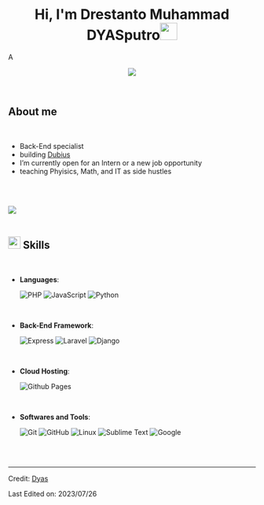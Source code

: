 
<h1 align="center"><b>Hi, I'm Drestanto Muhammad DYASputro</b><img src="https://media.giphy.com/media/hvRJCLFzcasrR4ia7z/giphy.gif" width="35"></h1>
<!--  -->A
<p align="center">
  <a href="https://github.com/DenverCoder1/readme-typing-svg"><img src="https://readme-typing-svg.herokuapp.com?font=Time+New+Roman&color=cyan&size=25&center=true&vCenter=true&width=600&height=100&lines=Assalamu+O+Alaikum+Warahmatullah..&hearts;++;IT+Enthusiast;Lifelong+Learner;ex-CTO,+ex-IT+Manager;ITB+Graduate;"></a>
</p>

<br>

## **About me**

<br>

- Back-End specialist
- building [Dubius](https://dubius.id)
- I’m currently open for an Intern or a new job opportunity
- teaching Phyisics, Math, and IT as side hustles

<br><br>

<img src="https://user-images.githubusercontent.com/73097560/115834477-dbab4500-a447-11eb-908a-139a6edaec5c.gif"><br><br>

## <img src="https://media2.giphy.com/media/QssGEmpkyEOhBCb7e1/giphy.gif?cid=ecf05e47a0n3gi1bfqntqmob8g9aid1oyj2wr3ds3mg700bl&rid=giphy.gif" width ="25"><b> Skills</b>
<br>

<p align="center">

- **Languages**:
    
    ![PHP](https://img.shields.io/badge/PHP-777BB4?style=for-the-badge&logo=php&logoColor=white)
    ![JavaScript](https://img.shields.io/badge/JavaScript-F7DF1E?style=for-the-badge&logo=javascript&logoColor=white)
    ![Python](https://img.shields.io/badge/Python%20-%2314354C.svg?style=for-the-badge&logo=python&logoColor=white)

<br>   
    
- **Back-End Framework**:

   ![Express](https://img.shields.io/badge/Express.js-404D59?style=for-the-badge&logoColor=white)
   ![Laravel](https://img.shields.io/badge/Laravel-FF2D20?style=for-the-badge&logo=laravel&logoColor=white)
   ![Django](https://img.shields.io/badge/Django-092E20?style=for-the-badge&logo=django&logoColor=black)

<br>

- **Cloud Hosting**:

    ![Github Pages](https://img.shields.io/badge/GitHub%20Pages-%23327FC7.svg?style=for-the-badge&logo=github&logoColor=white)
    
<br>

- **Softwares and Tools**:

    ![Git](https://img.shields.io/badge/git-%23F05033.svg?style=for-the-badge&logo=git&logoColor=white)
    ![GitHub](https://img.shields.io/badge/github-%23121011.svg?style=for-the-badge&logo=github&logoColor=white)
    ![Linux](https://img.shields.io/badge/Linux-FCC624?style=for-the-badge&logo=linux&logoColor=black) 
    ![Sublime Text](https://img.shields.io/badge/sublime_text-%23575757.svg?&style=for-the-badge&logo=sublime-text&logoColor=white)
    ![Google](https://img.shields.io/badge/google-%234285F4.svg?style=for-the-badge&logo=google&logoColor=white)

</p>

<br>
<br>

-----


Credit: [Dyas](https://github.com/drestanto)

Last Edited on: 2023/07/26
